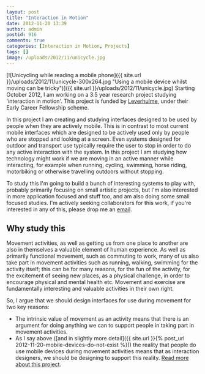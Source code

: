 ```yaml
---
layout: post
title: "Interaction in Motion"
date: 2012-11-20 13:39
author: admin
postid: 916
comments: true
categories: [Interaction in Motion, Projects]
tags: []
image: /uploads/2012/11/unicycle.jpg
---
```

[![Unicycling while reading a mobile phone]({{ site.url }}/uploads/2012/11/unicycle-300x264.jpg "Using a mobile device whilst moving can be tricky")]({{ site.url }}/uploads/2012/11/unicycle.jpg) Starting October 2012, I am working on a 3.5 year research project studying 'interaction in motion'. This project is funded by [Leverhulme](http://www.leverhulme.ac.uk), under their Early Career Fellowship scheme.

In this project I am creating and studying interfaces designed to be used by people when they are actively mobile. This is in contrast to most current mobile interfaces which are designed to be actively used only by people who are stopped and looking at a screen. Even systems designed for outdoor and transport use typically require the user to stop in order to do any active interaction with the system. In this project I am studying how technology might work if we are moving in an active manner while interacting, for example when running, cycling, swimming, horse riding, motorbiking or otherwise travelling outdoors without stopping.

To study this I'm going to build a bunch of interesting systems to play with, probably primarily focusing on small artistic projects, but I'm also interested in more application focused and stuff too, and am also doing some small focused studies. I'm actively seeking collaborators for this work, if you're interested in any of this, please drop me an [email](mailto:joe.marshall@nottingham.ac.uk).

## Why study this

Movement activities, as well as getting us from one place to another are also in themselves a valuable element of human experience. As well as primarily functional movement, such as commuting to work, many of us also take part in movement activities such as running, walking, swimming for the activity itself; this can be for many reasons, for the fun of the activity, for the excitement of seeing new places, as a physical challenge, in order to encourage physical and mental health etc. Movement and exercise are fundamentally interesting and valuable activities in their own right.

So, I argue that we should design interfaces for use during movement for two key reasons:

*   The intrinsic value of movement as an activity means that there is an argument for doing anything we can to support people in taking part in movement activities.
*   As I say above ([and in slightly more detail]({{ site.url }}{% post_url 2012-11-20-mobile-devices-do-not-exist %})) the reality that people do use mobile devices during movement activities means that as interaction designers, we should be designing to support this reality.
[Read more about this project](?cat=15 "Interaction in Motion pages").


